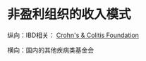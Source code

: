 # 非盈利组织的收入模式

​纵向：IBD相关： [Crohn's & Colitis Foundation](https://www.crohnscolitisfoundation.org/)

横向：国内的其他疾病类基金会

